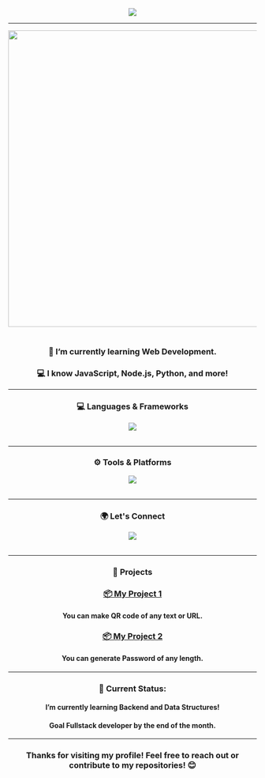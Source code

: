 <div align="center">
<img src="https://readme-typing-svg.herokuapp.com/?font=Righteous&size=35&center=true&vCenter=true&width=500&height=70&duration=4000&lines=Hi+There!+👋;+I'm+Kaustubh+Hiwanj!;" />
</div>

<hr>


<div align="center">
  <img src="https://user-images.githubusercontent.com/74038190/225813708-98b745f2-7d22-48cf-9150-083f1b00d6c9.gif" width="600"/>
</div>



<br>
<div align="center">
 <h3>🌱 I’m currently learning Web Development.</h3>

 <h3>💻 I know JavaScript, Node.js, Python, and more!</h3>

  </div>
<hr>


<h3 align="center"> 💻 Languages & Frameworks</h3>
<div align="center">
    <img src="https://skillicons.dev/icons?i=html,css,javascript,vscode,python,react,tailwind" /><br>
</div>
<br>
<hr>


<h3 align="center"> ⚙️ Tools & Platforms</h3>
<div align="center">
    <img src="https://skillicons.dev/icons?i=git,github,vscode">
</div>

<br>
<hr>
<h3 align="center">🌍 Let's Connect</h3>


<div align="center">
<img src="https://skillicons.dev/icons?i=linkedin"/>
</div>

<br>
<div align="center">
<hr>


<h3> 🚀 Projects</h3>

### [📦 My Project 1](https://kaustubh0505.github.io/Qr-code-generator/)
<h4>You can make QR code of any text or URL.</h4>

### [📦 My Project 2](https://kaustubh0505.github.io/Password_Generator/)
<h4>You can generate Password of any length.</h4>

<hr>
<div align="center">
<h3> 📅 Current Status:</h3>
<h4>I’m currently learning Backend and Data Structures!</h4>
<h4>Goal Fullstack developer by the end of the month.</h4>
</div>


<hr>
<h3 align="center">Thanks for visiting my profile! Feel free to reach out or contribute to my repositories! 😊</h3>
